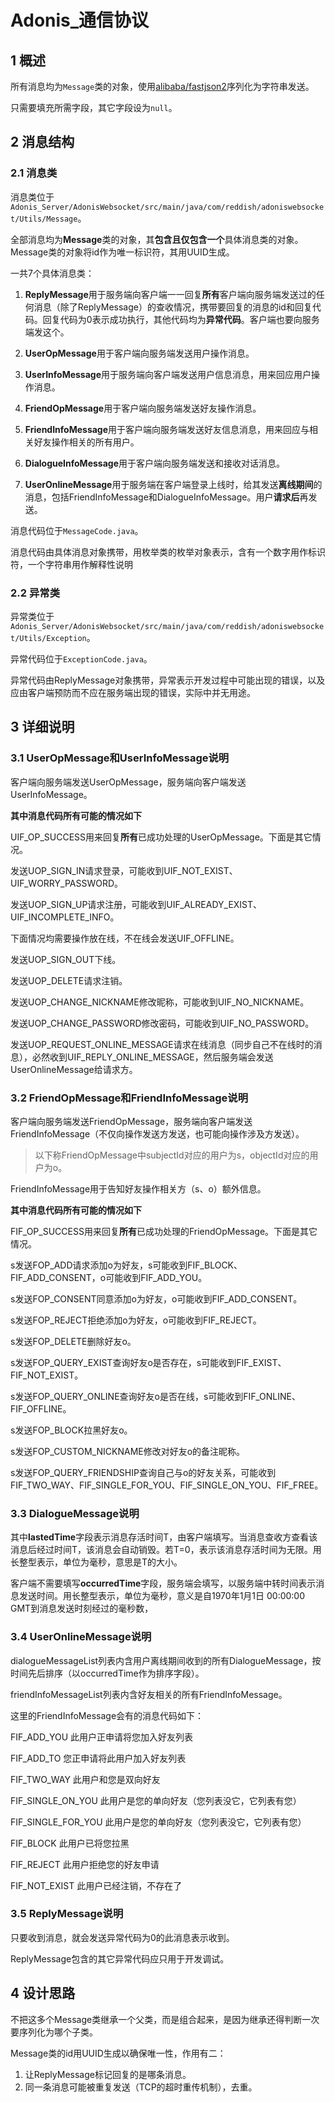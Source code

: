 # Adonis_通信协议

## 1 概述

所有消息均为`Message`类的对象，使用[alibaba/fastjson2](https://github.com/alibaba/fastjson2)序列化为字符串发送。

只需要填充所需字段，其它字段设为`null`。

## 2 消息结构

### 2.1 消息类

消息类位于`Adonis_Server/AdonisWebsocket/src/main/java/com/reddish/adoniswebsocket/Utils/Message`。

全部消息均为**Message**类的对象，其**包含且仅包含一个**具体消息类的对象。Message类的对象将id作为唯一标识符，其用UUID生成。

一共7个具体消息类：

1. **ReplyMessage**用于服务端向客户端一一回复**所有**客户端向服务端发送过的任何消息（除了ReplyMessage）的查收情况，携带要回复的消息的id和回复代码。回复代码为0表示成功执行，其他代码均为**异常代码**。客户端也要向服务端发这个。

2. **UserOpMessage**用于客户端向服务端发送用户操作消息。

3. **UserInfoMessage**用于服务端向客户端发送用户信息消息，用来回应用户操作消息。

4. **FriendOpMessage**用于客户端向服务端发送好友操作消息。

5. **FriendInfoMessage**用于客户端向服务端发送好友信息消息，用来回应与相关好友操作相关的所有用户。

6. **DialogueInfoMessage**用于客户端向服务端发送和接收对话消息。

7. **UserOnlineMessage**用于服务端在客户端登录上线时，给其发送**离线期间**的消息，包括FriendInfoMessage和DialogueInfoMessage。用户**请求后**再发送。

消息代码位于`MessageCode.java`。

消息代码由具体消息对象携带，用枚举类的枚举对象表示，含有一个数字用作标识符，一个字符串用作解释性说明

### 2.2 异常类

异常类位于`Adonis_Server/AdonisWebsocket/src/main/java/com/reddish/adoniswebsocket/Utils/Exception`。

异常代码位于`ExceptionCode.java`。

异常代码由ReplyMessage对象携带，异常表示开发过程中可能出现的错误，以及应由客户端预防而不应在服务端出现的错误，实际中并无用途。

## 3 详细说明

### 3.1 UserOpMessage和UserInfoMessage说明

客户端向服务端发送UserOpMessage，服务端向客户端发送UserInfoMessage。

**其中消息代码所有可能的情况如下**

UIF_OP_SUCCESS用来回复**所有**已成功处理的UserOpMessage。下面是其它情况。

发送UOP_SIGN_IN请求登录，可能收到UIF_NOT_EXIST、UIF_WORRY_PASSWORD。

发送UOP_SIGN_UP请求注册，可能收到UIF_ALREADY_EXIST、UIF_INCOMPLETE_INFO。

下面情况均需要操作放在线，不在线会发送UIF_OFFLINE。

发送UOP_SIGN_OUT下线。

发送UOP_DELETE请求注销。

发送UOP_CHANGE_NICKNAME修改昵称，可能收到UIF_NO_NICKNAME。

发送UOP_CHANGE_PASSWORD修改密码，可能收到UIF_NO_PASSWORD。

发送UOP_REQUEST_ONLINE_MESSAGE请求在线消息（同步自己不在线时的消息），必然收到UIF_REPLY_ONLINE_MESSAGE，然后服务端会发送UserOnlineMessage给请求方。

### 3.2 FriendOpMessage和FriendInfoMessage说明

客户端向服务端发送FriendOpMessage，服务端向客户端发送FriendInfoMessage（不仅向操作发送方发送，也可能向操作涉及方发送）。

> 以下称FriendOpMessage中subjectId对应的用户为s，objectId对应的用户为o。

FriendInfoMessage用于告知好友操作相关方（s、o）额外信息。

**其中消息代码所有可能的情况如下**

FIF_OP_SUCCESS用来回复**所有**已成功处理的FriendOpMessage。下面是其它情况。

s发送FOP_ADD请求添加o为好友，s可能收到FIF_BLOCK、FIF_ADD_CONSENT，o可能收到FIF_ADD_YOU。

s发送FOP_CONSENT同意添加o为好友，o可能收到FIF_ADD_CONSENT。

s发送FOP_REJECT拒绝添加o为好友，o可能收到FIF_REJECT。

s发送FOP_DELETE删除好友o。

s发送FOP_QUERY_EXIST查询好友o是否存在，s可能收到FIF_EXIST、FIF_NOT_EXIST。

s发送FOP_QUERY_ONLINE查询好友o是否在线，s可能收到FIF_ONLINE、FIF_OFFLINE。

s发送FOP_BLOCK拉黑好友o。

s发送FOP_CUSTOM_NICKNAME修改对好友o的备注昵称。

s发送FOP_QUERY_FRIENDSHIP查询自己与o的好友关系，可能收到FIF_TWO_WAY、FIF_SINGLE_FOR_YOU、FIF_SINGLE_ON_YOU、FIF_FREE。

### 3.3 DialogueMessage说明

其中**lastedTime**字段表示消息存活时间T，由客户端填写。当消息查收方查看该消息后经过时间T，该消息会自动销毁。若T=0，表示该消息存活时间为无限。用长整型表示，单位为毫秒，意思是T的大小。

客户端不需要填写**occurredTime**字段，服务端会填写，以服务端中转时间表示消息发送时间。用长整型表示，单位为毫秒，意义是自1970年1月1日 00:00:00 GMT到消息发送时刻经过的毫秒数，

### 3.4 UserOnlineMessage说明

dialogueMessageList列表内含用户离线期间收到的所有DialogueMessage，按时间先后排序（以occurredTime作为排序字段）。

friendInfoMessageList列表内含好友相关的所有FriendInfoMessage。

这里的FriendInfoMessage会有的消息代码如下：

FIF_ADD_YOU 此用户正申请将您加入好友列表

FIF_ADD_TO 您正申请将此用户加入好友列表

FIF_TWO_WAY 此用户和您是双向好友

FIF_SINGLE_ON_YOU 此用户是您的单向好友（您列表没它，它列表有您）

FIF_SINGLE_FOR_YOU 此用户是您的单向好友（您列表没它，它列表有您）

FIF_BLOCK 此用户已将您拉黑

FIF_REJECT 此用户拒绝您的好友申请

FIF_NOT_EXIST 此用户已经注销，不存在了

### 3.5 ReplyMessage说明

只要收到消息，就会发送异常代码为0的此消息表示收到。

ReplyMessage包含的其它异常代码应只用于开发调试。

## 4 设计思路

不把这多个Message类继承一个父类，而是组合起来，是因为继承还得判断一次要序列化为哪个子类。

Message类的id用UUID生成以确保唯一性，作用有二：

1. 让ReplyMessage标记回复的是哪条消息。
2. 同一条消息可能被重复发送（TCP的超时重传机制），去重。

